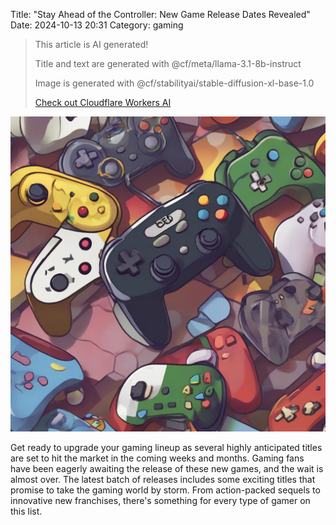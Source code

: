 Title: "Stay Ahead of the Controller: New Game Release Dates Revealed"
Date: 2024-10-13 20:31
Category: gaming

> This article is AI generated!
> 
> Title and text are generated with @cf/meta/llama-3.1-8b-instruct
> 
> Image is generated with @cf/stabilityai/stable-diffusion-xl-base-1.0
> 
> [Check out Cloudflare Workers AI](https://developers.cloudflare.com/workers-ai/models/)


![Alt Text](images/2024-10-13-stay-ahead-of-the-controller-new-game-release-dates-revealed.png)

Get ready to upgrade your gaming lineup as several highly anticipated titles are set to hit the market in the coming weeks and months. Gaming fans have been eagerly awaiting the release of these new games, and the wait is almost over. The latest batch of releases includes some exciting titles that promise to take the gaming world by storm. From action-packed sequels to innovative new franchises, there's something for every type of gamer on this list.